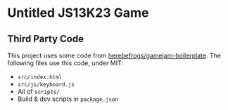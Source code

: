 # Untitled JS13K23 Game

## Third Party Code

This project uses some code from [herebefrogs/gamejam-boilerplate](https://github.com/herebefrogs/gamejam-boilerplate).
The following files use this code, under MIT:

- `src/index.html`
- `src/js/keyboard.js`
- All of `scripts/`
- Build & dev scripts in `package.json`